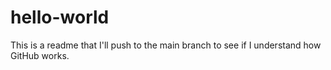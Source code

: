 # hello-world
This is a readme that I'll push to the main branch to see if I understand how GitHub works.

